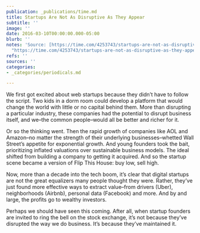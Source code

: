 ```yaml
---
publication: _publications/time.md
title: Startups Are Not As Disruptive As They Appear
subtitle: ''
image: ''
date: 2016-03-10T00:00:00.000-05:00
blurb: ''
notes: 'Source: [https://time.com/4253743/startups-are-not-as-disruptive-as-they-appear/](https://time.com/4253743/startups-are-not-as-disruptive-as-they-appear/
  "https://time.com/4253743/startups-are-not-as-disruptive-as-they-appear/")'
refs: ''
sources: ''
categories:
- _categories/periodicals.md

---
```

We first got excited about web startups because they didn’t have to follow the script. Two kids in a dorm room could develop a platform that would change the world with little or no capital behind them. More than disrupting a particular industry, these companies had the potential to disrupt business itself, and we–the common people–would all be better and richer for it.

Or so the thinking went. Then the rapid growth of companies like AOL and Amazon–no matter the strength of their underlying businesses–whetted Wall Street’s appetite for exponential growth. And young founders took the bait, prioritizing inflated valuations over sustainable business models. The ideal shifted from building a company to getting it acquired. And so the startup scene became a version of Flip This House: buy low, sell high.

Now, more than a decade into the tech boom, it’s clear that digital startups are not the great equalizers many people thought they were. Rather, they’ve just found more effective ways to extract value–from drivers (Uber), neighborhoods (Airbnb), personal data (Facebook) and more. And by and large, the profits go to wealthy investors.

Perhaps we should have seen this coming. After all, when startup founders are invited to ring the bell on the stock exchange, it’s not because they’ve disrupted the way we do business. It’s because they’ve maintained it.